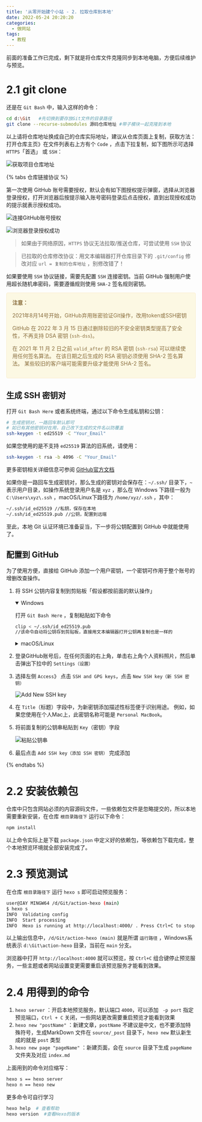 ```yaml
---
title: '从零开始建个小站 - 2. 拉取仓库到本地'
date: 2022-05-24 20:20:20
categories:
  - 做网站
tags:
  - 教程
---
```

前面的准备工作已完成，剩下就是将仓库文件克隆同步到本地电脑，方便后续维护与预览。
<!-- more -->
# 2.1 git clone
还是在 `Git Bash` 中，输入这样的命令：
```bash
cd d:\Git   #先切换到要存放Git文件的目录路径
git clone --recurse-submodules 源码仓库地址 #带子模块一起克隆到本地
```

以上请将仓库地址换成自己的仓库实际地址，建议从仓库页面上复制，获取方法：打开仓库主页》在文件列表右上方有个 `Code` ，点击下拉复制，如下图所示可选择 `HTTPS`「首选」 或 `SSH`：

![获取项目仓库地址](https://cdn.jsdelivr.net/gh/828767/static/images/github_clone_https_url.png)


{% tabs 仓库链接协议 %}
<!-- tab HTTPS -->

第一次使用 GitHub 账号需要授权，默认会有如下图授权提示弹窗，选择从浏览器登录授权，打开浏览器后按提示输入账号密码登录后点击授权，直到出现授权成功的提示就表示授权成功。

![连接GitHub账号授权](https://cdn.jsdelivr.net/gh/828767/static/images/github-auth-connect.png)

![浏览器登录授权成功](https://cdn.jsdelivr.net/gh/828767/static/images/git-repo-authentication.jpg)

> 如果由于网络原因，`HTTPS` 协议无法拉取/推送仓库，可尝试使用 `SSH` 协议

> 已拉取的仓库修改协议：用文本编辑器打开仓库目录下的 `.git/config` 修改对应 `url = 复制的仓库地址` ，别修改错了！

<!-- endtab -->

<!-- tab SSH -->
如果要使用 `SSH` 协议链接，需要先配置 `SSH` 连接密钥。当前 GitHub 强制用户使用超长随机串密码，需要遵循规则使用 `SHA-2` 签名规则密钥。

<div style="padding: 15px; border: 1px solid transparent; border-color: transparent; margin-bottom: 20px; border-radius: 4px; color: #8a6d3b;; background-color: #fcf8e3; border-color: #faebcc;">
<strong>注意：</strong> 
<p>2021年8月14号开始，GitHub弃用账密验证Git操作，改用token或SSH密钥</p>
<p>GitHub 在 2022 年 3 月 15 日通过删除较旧的不安全密钥类型提高了安全性，不再支持 DSA 密钥 (<code>ssh-dss</code>)。</p>
<p>在 2021 年 11 月 2 日之前 <code>valid_after</code> 的 RSA 密钥 (<code>ssh-rsa</code>) 可以继续使用任何签名算法。 在该日期之后生成的 RSA 密钥必须使用 SHA-2 签名算法。 某些较旧的客户端可能需要升级才能使用 SHA-2 签名。</p></div>

## 生成 SSH 密钥对
打开 `Git Bash Here` 或者系统终端，通过以下命令生成私钥和公钥：

```bash
# 生成密钥对，一路回车默认即可
# 如已有其他密钥对在用，自己改下生成的文件名以防覆盖
ssh-keygen -t ed25519 -C "Your_Email"
```

如果您使用的是不支持 `ed25519` 算法的旧系统，请使用：
```bash
ssh-keygen -t rsa -b 4096 -C "Your_Email"
```
更多密钥相关详细信息可参阅 [GitHub官方文档](https://docs.github.com/cn/authentication/connecting-to-github-with-ssh/generating-a-new-ssh-key-and-adding-it-to-the-ssh-agent)

如果你是一路回车生成密钥对，那么生成的密钥对会保存在：`~/.ssh/` 目录下，`~` 表示用户目录，如操作系统登录用户名是 `xyz` ，那么在 Windows 下路径一般为 `C:\Users\xyz\.ssh` ，macOS/Linux下路径为 `/home/xyz/.ssh` ，其中：
```bash
~/.ssh/id_ed25519 //私钥，保存在本地
~/.ssh/id_ed25519.pub //公钥，配置到远端
```

至此，本地 Git 认证环境已准备妥当，下一步将公钥配置到 GitHub 中就能使用了。

## 配置到 GitHub
为了使用方便，直接给 GitHub 添加一个用户密钥，一个密钥可作用于整个账号的增删改查操作。

1. 将 SSH 公钥内容复制到剪贴板「假设都按前面的默认操作」
    <details open><summary>Windows</summary>

    打开 `Git Bash Here` ，复制粘贴如下命令
    ```bash
    clip < ~/.ssh/id_ed25519.pub
    //该命令自动将公钥存到剪贴板，直接用文本编辑器打开公钥再复制也是一样的
    ```

    </details>
    <details><summary>macOS/Linux</summary>

    打开 `Terminal`（终端），复制粘贴如下命令：
    ```bash
    cat ~/.ssh/id_ed25519.pub
    // 执行完将打印出来的公钥内容完整复制待用
    ```

    </details>

2.  登录GitHub账号后，在任何页面的右上角，单击右上角个人资料照片，然后单击弹出下拉中的 `Settings（设置）`

3. 选择左侧 `Access`》 点击 `SSH and GPG keys`，点击 `New SSH key（新 SSH 密钥）`
    
    ![Add New SSH key](https://cdn.jsdelivr.net/gh/828767/static/images/github_set_access_new_ssh.png)

4. 在 `Title`（标题）字段中，为新密钥添加描述性标签便于识别用途。 例如，如果您使用在个人Mac上，此密钥名称可能是 `Personal MacBook`。

5. 将前面复制的公钥串粘贴到 `Key`（密钥）字段
    
    ![粘贴公钥串](https://docs.github.com/assets/cb-24796/images/help/settings/ssh-key-paste.png)

6. 最后点击 `Add SSH key（添加 SSH 密钥）` 完成添加

<!-- endtab -->
{% endtabs %}

# 2.2 安装依赖包
仓库中只包含网站必须的内容源码文件，一些依赖包文件是忽略提交的，所以本地需要重新安装，在仓库 `根目录路径下` 运行以下命令：
```bash
npm install
```

以上命令实际上是下载 `package.json` 中定义好的依赖包，等依赖包下载完成，整个本地预览环境就全部安装完成了。


# 2.3 预览测试
在仓库 `根目录路径下` 运行 `hexo s` 即可启动预览服务：
```bash
user@IAY MINGW64 /d/Git/action-hexo (main)
$ hexo s
INFO  Validating config
INFO  Start processing
INFO  Hexo is running at http://localhost:4000/ . Press Ctrl+C to stop.
```
以上输出信息中，`/d/Git/action-hexo (main)` 就是所谓 `运行路径` ，Windows系统表示 `d:\Git\action-hexo` 目录，当前在 `main` 分支。

浏览器中打开 `http://localhost:4000` 就可以预览，按 `Ctrl+C` 组合键停止预览服务，一些主题或者网站设置变更需要重启该预览服务才能看到效果。

# 2.4 用得到的命令

1. `hexo server` ：开启本地预览服务，默认端口 `4000`，可以添加 ` -p port` 指定预览端口，`Ctrl + C` 关闭，一些网站更改需要重启预览才能看到效果
2. `hexo new "postName"` ：新建文章，`postName` 不建议是中文，也不要添加特殊符号，生成MarkDown 文件在 `source/_post` 目录下，`hexo new` 默认新生成的就是 `post` 类型
3. `hexo new page "pageName"` ：新建页面，会在 `source` 目录下生成 `pageName` 文件夹及对应 `index.md`

上面用到的命令对应缩写：
```bash
hexo s == hexo server
hexo n == hexo new
```

更多命令可自行学习
```bash
hexo help  # 查看帮助
hexo version  #查看Hexo的版本
```
